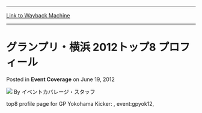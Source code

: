 
---
[Link to Wayback Machine](https://web.archive.org/web/20211209052514/https://magic.wizards.com/en/articles/archive/event-coverage/%E3%82%B0%E3%83%A9%E3%83%B3%E3%83%97%E3%83%AA%E3%83%BB%E6%A8%AA%E6%B5%9C-2012%E3%83%88%E3%83%83%E3%83%978-%E3%83%97%E3%83%AD%E3%83%95%E3%82%A3%E3%83%BC%E3%83%AB-2012-06-19)

[_metadata_:author]:- "イベントカバレージ・スタッフ"
[_metadata_:description]:- "top8 profile page for GP Yokohama Kicker: , event:gpyok12,"
[_metadata_:generator]:- "Drupal 7 (http://drupal.org)"
[_metadata_:node]:- "495996"
[_metadata_:publish_date]:- "2012-06-19"
[_metadata_:source]:- "div-main-content"
[_metadata_:title]:- "グランプリ・横浜 2012トップ8 プロフィール"
[_metadata_:wayback_capture_timestamp]:- "2021-12-09 05:25:14"
[_metadata_:wayback_raw_url]:- "https://web.archive.org/web/20211209052514id_/https://magic.wizards.com/en/articles/archive/event-coverage/%E3%82%B0%E3%83%A9%E3%83%B3%E3%83%97%E3%83%AA%E3%83%BB%E6%A8%AA%E6%B5%9C-2012%E3%83%88%E3%83%83%E3%83%978-%E3%83%97%E3%83%AD%E3%83%95%E3%82%A3%E3%83%BC%E3%83%AB-2012-06-19"
[_metadata_:wayback_url]:- "https://magic.wizards.com/en/articles/archive/event-coverage/%E3%82%B0%E3%83%A9%E3%83%B3%E3%83%97%E3%83%AA%E3%83%BB%E6%A8%AA%E6%B5%9C-2012%E3%83%88%E3%83%83%E3%83%978-%E3%83%97%E3%83%AD%E3%83%95%E3%82%A3%E3%83%BC%E3%83%AB-2012-06-19"
---


グランプリ・横浜 2012トップ8 プロフィール
========================



 Posted in **Event Coverage**
 on June 19, 2012 






![](https://media.magic.wizards.com/styles/auth_small/public/generic-avatar-150_41.png)
By イベントカバレージ・スタッフ











top8 profile page for GP Yokohama Kicker: , event:gpyok12,







